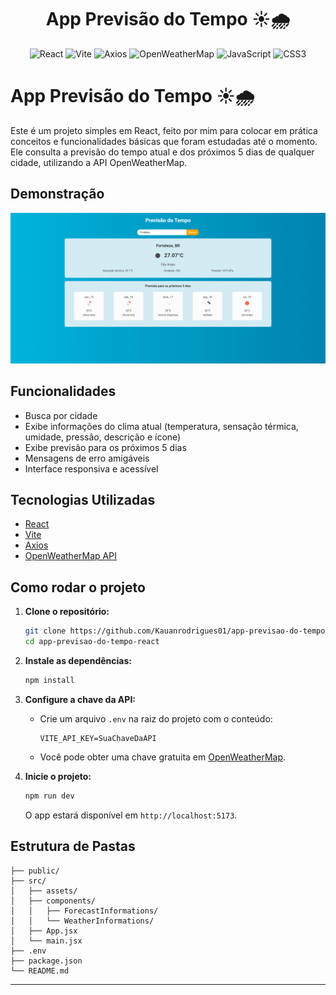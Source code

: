 <div align="center">
	<h1>App Previsão do Tempo ☀️🌧️</h1>
	<p>
		<img src="https://img.shields.io/badge/React-61DAFB?style=for-the-badge&logo=react&logoColor=white" alt="React"/>
		<img src="https://img.shields.io/badge/Vite-646CFF?style=for-the-badge&logo=vite&logoColor=white" alt="Vite"/>
		<img src="https://img.shields.io/badge/Axios-5A29E4?style=for-the-badge&logo=axios&logoColor=white" alt="Axios"/>
		<img src="https://img.shields.io/badge/OpenWeatherMap-FFB300?style=for-the-badge&logo=OpenWeatherMap&logoColor=white" alt="OpenWeatherMap"/>
		<img src="https://img.shields.io/badge/JavaScript-F7DF1E?style=for-the-badge&logo=javascript&logoColor=black" alt="JavaScript"/>
		<img src="https://img.shields.io/badge/CSS3-1572B6?style=for-the-badge&logo=css3&logoColor=white" alt="CSS3"/>
	</p>
</div>

# App Previsão do Tempo ☀️🌧️

Este é um projeto simples em React, feito por mim para colocar em prática conceitos e funcionalidades básicas que foram estudadas até o momento. Ele consulta a previsão do tempo atual e dos próximos 5 dias de qualquer cidade, utilizando a API OpenWeatherMap.

## Demonstração

![Demonstração do app](./public/demostracao-do-app.png)

## Funcionalidades
- Busca por cidade
- Exibe informações do clima atual (temperatura, sensação térmica, umidade, pressão, descrição e ícone)
- Exibe previsão para os próximos 5 dias
- Mensagens de erro amigáveis
- Interface responsiva e acessível

## Tecnologias Utilizadas
- [React](https://react.dev/)
- [Vite](https://vitejs.dev/)
- [Axios](https://axios-http.com/)
- [OpenWeatherMap API](https://openweathermap.org/api)

## Como rodar o projeto

1. **Clone o repositório:**
	```bash
	git clone https://github.com/Kauanrodrigues01/app-previsao-do-tempo-react.git
	cd app-previsao-do-tempo-react
	```

2. **Instale as dependências:**
	```bash
	npm install
	```

3. **Configure a chave da API:**
	- Crie um arquivo `.env` na raiz do projeto com o conteúdo:
	  ```env
	  VITE_API_KEY=SuaChaveDaAPI
	  ```
	- Você pode obter uma chave gratuita em [OpenWeatherMap](https://openweathermap.org/api).

4. **Inicie o projeto:**
	```bash
	npm run dev
	```
	O app estará disponível em `http://localhost:5173`.

## Estrutura de Pastas
```
├── public/
├── src/
│   ├── assets/
│   ├── components/
│   │   ├── ForecastInformations/
│   │   └── WeatherInformations/
│   ├── App.jsx
│   └── main.jsx
├── .env
├── package.json
└── README.md
```
---
